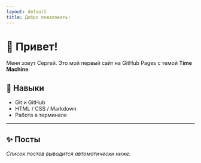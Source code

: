 ```yaml
---
layout: default
title: Добро пожаловать!
---
```


# 👋 Привет!

Меня зовут Сергей. Это мой первый сайт на GitHub Pages с темой **Time Machine**.

## 🧠 Навыки
- Git и GitHub
- HTML / CSS / Markdown
- Работа в терминале

---

## ✨ Посты

_Список постов выводится автоматически ниже._
